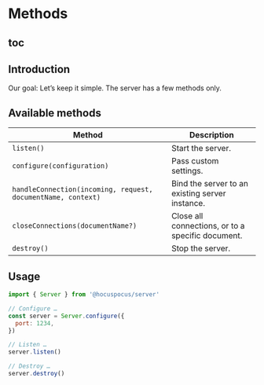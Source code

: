 # Methods

## toc

## Introduction
Our goal: Let’s keep it simple. The server has a few methods only.

## Available methods
| Method                                                       | Description                                       |
| ------------------------------------------------------------ | ------------------------------------------------- |
| `listen()`                                                   | Start the server.                                 |
| `configure(configuration)`                                   | Pass custom settings.                             |
| `handleConnection(incoming, request, documentName, context)` | Bind the server to an existing server instance.   |
| `closeConnections(documentName?)`                            | Close all connections, or to a specific document. |
| `destroy()`                                                  | Stop the server.                                  |

## Usage
```js
import { Server } from '@hocuspocus/server'

// Configure …
const server = Server.configure({
  port: 1234,
})

// Listen …
server.listen()

// Destroy …
server.destroy()
```
